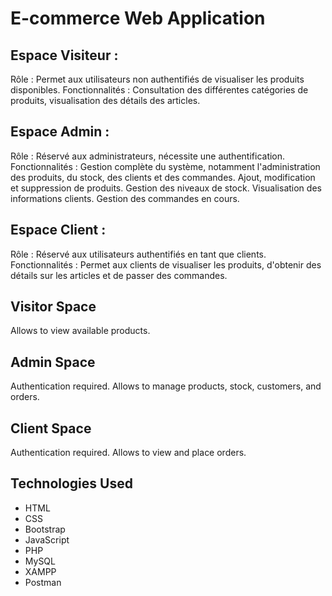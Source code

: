 # E-commerce Web Application

## Espace Visiteur :

Rôle : Permet aux utilisateurs non authentifiés de visualiser les produits disponibles.
Fonctionnalités : Consultation des différentes catégories de produits, visualisation des détails des articles.
## Espace Admin :

Rôle : Réservé aux administrateurs, nécessite une authentification.
Fonctionnalités : Gestion complète du système, notamment l'administration des produits, du stock, des clients et des commandes.
Ajout, modification et suppression de produits.
Gestion des niveaux de stock.
Visualisation des informations clients.
Gestion des commandes en cours.
## Espace Client :

Rôle : Réservé aux utilisateurs authentifiés en tant que clients.
Fonctionnalités : Permet aux clients de visualiser les produits, d'obtenir des détails sur les articles et de passer des commandes.

## Visitor Space
Allows to view available products.

## Admin Space
Authentication required. Allows to manage products, stock, customers, and orders.

## Client Space
Authentication required. Allows to view and place orders.

## Technologies Used
- HTML
- CSS
- Bootstrap
- JavaScript
- PHP
- MySQL
- XAMPP
- Postman

